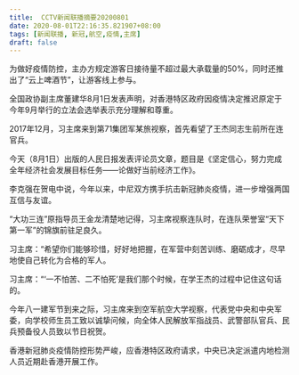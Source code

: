 ```yaml
---
title:  CCTV新闻联播摘要20200801
date: 2020-08-01T22:16:35.821907+08:00
tags: [新闻联播, 新冠,航空,疫情,主席]
draft: false
---
```


为做好<span class="keywords_content">疫情</span>防控，主办方规定游客日接待量不超过最大承载量的50%，同时还推出了“云上啤酒节”，让游客线上参与。

全国政协副<span class="keywords_content">主席</span>董建华8月1日发表声明，对香港特区政府因<span class="keywords_content">疫情</span>决定推迟原定于今年9月举行的立法会选举表示充分理解和尊重。

2017年12月，习<span class="keywords_content">主席</span>来到第71集团军某旅视察，首先看望了王杰同志生前所在连官兵。

今天（8月1日）出版的人民日报发表评论员文章，题目是《坚定信心，努力完成全年经济社会发展目标任务——论做好当前经济工作》。

李克强在贺电中说，今年以来，中尼双方携手抗击<span class="keywords_content">新冠</span>肺炎<span class="keywords_content">疫情</span>，进一步增强两国互信与友谊。

“大功三连”原指导员王金龙清楚地记得，习<span class="keywords_content">主席</span>视察连队时，在连队荣誉室“天下第一军”的锦旗前驻足良久。

习<span class="keywords_content">主席</span>：“希望你们能够珍惜，好好地把握，在军营中刻苦训练、磨砺成才，尽早地使自己转化为合格的军人。

习<span class="keywords_content">主席</span>：“‘一不怕苦、二不怕死’是我们那个时候，在学王杰的过程中记住这句话的。

今年八一建军节到来之际，习<span class="keywords_content">主席</span>来到空军<span class="keywords_fund">航空</span>大学视察，代表党中央和中央军委，向学校师生员工致以诚挚问候，向全体人民解放军指战员、武警部队官兵、民兵预备役人员致以节日祝贺。

香港<span class="keywords_content">新冠</span>肺炎<span class="keywords_content">疫情</span>防控形势严峻，应香港特区政府请求，中央已决定派遣内地检测人员近期赴香港开展工作。

